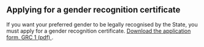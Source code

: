 ##  Applying for a gender recognition certificate

If you want your preferred gender to be legally recognised by the State, you
must apply for a gender recognition certificate. [ Download the application
form, GRC 1 (pdf)
](https://assets.gov.ie/38300/3f615ebf110d42e8a1b591385bb9dc7d.pdf) .
